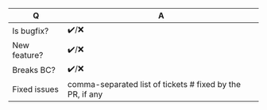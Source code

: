| Q             | A
| ------------- | ---
| Is bugfix?    | ✔️/❌
| New feature?  | ✔️/❌
| Breaks BC?    | ✔️/❌
| Fixed issues  | comma-separated list of tickets # fixed by the PR, if any
